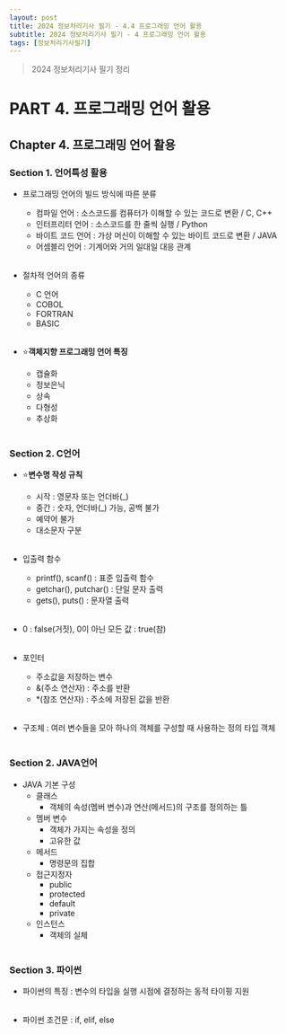 ```yaml
---
layout: post
title: 2024 정보처리기사 필기 - 4.4 프로그래밍 언어 활용
subtitle: 2024 정보처리기사 필기 - 4 프로그래밍 언어 활용
tags: [정보처리기사필기]
---
```

> 2024 정보처리기사 필기 정리

# PART 4. 프로그래밍 언어 활용
## Chapter 4. 프로그래밍 언어 활용
### Section 1. 언어특성 활용

- 프로그래밍 언어의 빌드 방식에 따른 분류
  - 컴파일 언어 : 소스코드를 컴퓨터가 이해할 수 있는 코드로 변환 / C, C++
  - 인터프리터 언어 : 소스코드를 한 줄씩 실행 / Python
  - 바이트 코드 언어 : 가상 머신이 이해할 수 있는 바이트 코드로 변환 / JAVA
  - 어셈블리 언어 : 기계어와 거의 일대일 대응 관계
<br/><br/>

- 절차적 언어의 종류
  - C 언어
  - COBOL
  - FORTRAN
  - BASIC
<br/><br/>

- ⭐**객체지향 프로그래밍 언어 특징**
  - 캡슐화
  - 정보은닉
  - 상속
  - 다형성
  - 추상화
<br/><br/>

### Section 2. C언어

- ⭐**변수명 작성 규칙**
  - 시작 : 영문자 또는 언더바(_)
  - 중간 : 숫자, 언더바(_) 가능, 공백 불가
  - 예약어 불가
  - 대소문자 구분
<br/><br/>

- 입출력 함수
  - printf(), scanf() : 표준 입출력 함수
  - getchar(), putchar() : 단일 문자 출력
  - gets(), puts() : 문자열 출력
<br/><br/>

- 0 : false(거짓), 0이 아닌 모든 값 : true(참)
<br/><br/>

- 포인터
  - 주소값을 저장하는 변수
  - &(주소 연산자) : 주소를 반환
  - *(참조 연산자) : 주소에 저장된 값을 반환
<br/><br/>

- 구조체 : 여러 변수들을 모아 하나의 객체를 구성할 때 사용하는 정의 타입 객체
<br/><br/>

### Section 2. JAVA언어

- JAVA 기본 구성
  - 클래스
    - 객체의 속성(멤버 변수)과 연산(메서드)의 구조를 정의하는 틀
  - 멤버 변수
    - 객체가 가지는 속성을 정의
    - 고유한 값
  - 메서드
    - 명령문의 집합
  - 접근지정자
    - public
    - protected
    - default
    - private
  - 인스턴스
    - 객체의 실체
<br/><br/>

### Section 3. 파이썬

- 파이썬의 특징 : 변수의 타입을 실행 시점에 결정하는 동적 타이핑 지원
<br/><br/>

- 파이썬 조건문 : if, elif, else
<br/><br/>
